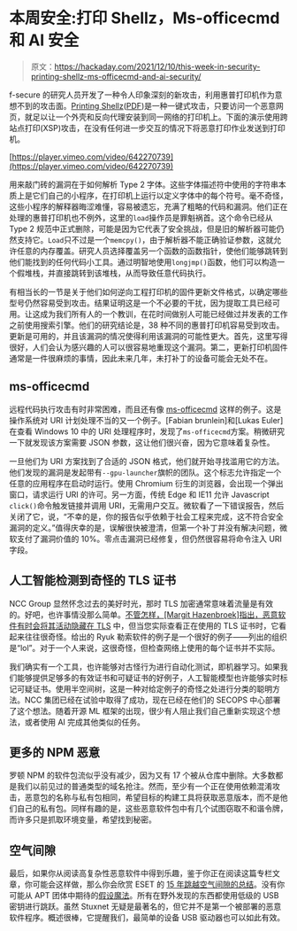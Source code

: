 # 本周安全:打印 Shellz，Ms-officecmd 和 AI 安全

> 原文：<https://hackaday.com/2021/12/10/this-week-in-security-printing-shellz-ms-officecmd-and-ai-security/>

f-secure 的研究人员开发了一种令人印象深刻的新攻击，利用惠普打印机作为意想不到的攻击面。[Printing Shellz](https://labs.f-secure.com/publications/printing-shellz)([PDF](https://labs.f-secure.com/assets/BlogFiles/Printing-Shellz.pdf))是一种一键式攻击，只要访问一个恶意网页，就足以让一个外壳和反向代理安装到同一网络的打印机上。下面的演示使用跨站点打印(XSP)攻击，在没有任何进一步交互的情况下将恶意打印作业发送到打印机。

[https://player.vimeo.com/video/642270739](https://player.vimeo.com/video/642270739)

用来敲门砖的漏洞在于如何解析 Type 2 字体。这些字体描述符中使用的字符串本质上是它们自己的小程序，在打印机上运行以定义字体中的每个符号。毫不奇怪，这些小程序的解释器晦涩难懂，容易被遗忘，充满了粗略的代码和漏洞。他们正在处理的惠普打印机也不例外，这里的`load`操作员是罪魁祸首。这个命令已经从 Type 2 规范中正式删除，可能是因为它代表了安全挑战，但是旧的解析器可能仍然支持它。`Load`只不过是一个`memcpy()`，由于解析器不能正确验证参数，这就允许任意的内存覆盖。研究人员选择覆盖另一个函数的函数指针，使他们能够跳转到他们能找到的任何代码小工具。通过明智地使用`longjmp()`函数，他们可以构造一个假堆栈，并直接跳转到该堆栈，从而导致任意代码执行。

有相当长的一节是关于他们如何逆向工程打印机的固件更新文件格式，以确定哪些型号仍然容易受到攻击。结果证明这是一个不必要的干扰，因为提取工具已经可用。让这成为我们所有人的一个教训，在花时间做别人可能已经做过并发表的工作之前使用搜索引擎。他们的研究结论是，38 种不同的惠普打印机容易受到攻击。更新是可用的，并且该漏洞的情况使得利用该漏洞的可能性更大。首先，这里写得很好，人们会认为感兴趣的人可以很容易地重现这个漏洞。第二，更新打印机固件通常是一件很麻烦的事情，因此未来几年，未打补丁的设备可能会无处不在。

## ms-officecmd

远程代码执行攻击有时非常困难，而且还有像 [ms-officecmd](https://positive.security/blog/ms-officecmd-rce) 这样的例子。这是操作系统对 URI 计划处理不当的又一个例子。[Fabian brunlein]和[Lukas Euler]在查看 Windows 10 中的 URI 处理程序时，发现了`ms-officecmd`方案。稍微研究一下就发现该方案需要 JSON 参数，这让他们很兴奋，因为它意味着复杂性。

一旦他们为 URI 方案找到了合适的 JSON 格式，他们就开始寻找滥用它的方法。他们发现的漏洞是发起带有`--gpu-launcher`旗帜的团队。这个标志允许指定一个任意的应用程序在启动时运行。使用 Chromium 衍生的浏览器，会出现一个弹出窗口，请求运行 URI 的许可。另一方面，传统 Edge 和 IE11 允许 Javascript `click()`命令触发链接并调用 URI，无需用户交互。微软看了一下错误报告，然后关闭了它，说，“不幸的是，你的报告似乎依赖于社会工程来完成，这不符合安全漏洞的定义。”值得庆幸的是，误解很快被澄清，但第一个补丁并没有解决问题，微软支付了漏洞价值的 10%。零点击漏洞已经修复，但仍然很容易将命令注入 URI 字段。

## 人工智能检测到奇怪的 TLS 证书

NCC Group 显然怀念过去的美好时光，那时 TLS 加密通常意味着流量是有效的。好吧，也许事情没那么简单。[不管怎样，[Margit Hazenbroek]指出，恶意软件有时会将其活动隐藏在 TLS](https://research.nccgroup.com/2021/12/02/encryption-does-not-equal-invisibility-detecting-anomalous-tls-certificates-with-the-half-space-trees-algorithm/) 中，但当您实际查看正在使用的 TLS 证书时，它看起来往往很奇怪。给出的 Ryuk 勒索软件的例子是一个很好的例子——列出的组织是“lol”。对于一个人来说，这很奇怪，但检查网络上使用的每个证书并不实际。

我们确实有一个工具，也许能够对古怪行为进行自动化测试，即机器学习。如果我们能够提供足够多的有效证书和可疑证书的好例子，人工智能模型也许能够实时标记可疑证书。使用半空间树，这是一种对给定例子的奇怪之处进行分类的聪明方法。NCC 集团已经在试验中取得了成功，现在已经在他们的 SECOPS 中心部署了这个想法。随着开源 ML 框架的出现，很少有人阻止我们自己重新实现这个想法，或者使用 AI 完成其他类似的任务。

## 更多的 NPM 恶意

罗顿 NPM 的软件包流似乎没有减少，因为又有 17 个被从仓库中删除。大多数都是我们以前见过的普通类型的域名抢注。然而，至少有一个正在使用依赖混淆攻击，恶意包的名称与私有包相同，希望目标的构建工具将获取恶意版本，而不是他们自己的私有包。同样有趣的是，这些恶意软件包中有几个试图窃取不和谐令牌，而许多只是抓取环境变量，希望找到秘密。

## 空气间隙

最后，如果你从阅读高复杂性恶意软件中得到乐趣，鉴于你正在阅读这篇专栏文章，你可能会这样做，那么你会欣赏 ESET 的 [15 年跳越空气间隙的总结](https://www.welivesecurity.com/2021/12/01/jumping-air-gap-15-years-nation-state-effort/)。没有你可能从 APT 团体中期待的[假设魔法](https://hackaday.com/blog/?s=air-gap)。所有在野外发现的东西都使用低级的 USB 密钥进行跳跃。虽然 Stuxnet 无疑是最著名的，但它并不是第一个被部署的恶意软件程序。概述很棒，它提醒我们，最简单的设备 USB 驱动器也可以如此有效。